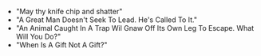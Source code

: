 - "May thy knife chip and shatter"
- "A Great Man Doesn't Seek To Lead. He's Called To It."
- "An Animal Caught In A Trap Wil Gnaw Off Its Own Leg To Escape. What Will You Do?"
- "When Is A Gift Not A Gift?"

